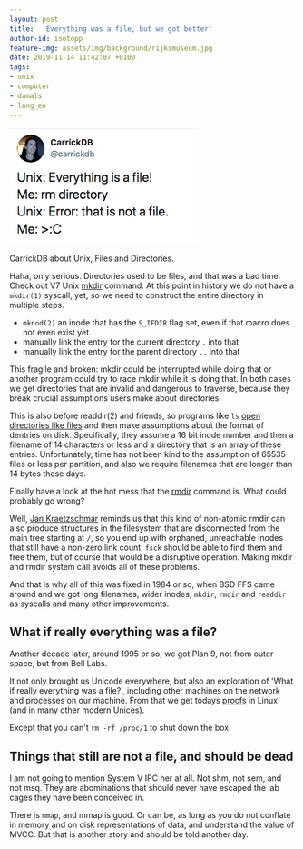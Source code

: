 ```yaml
---
layout: post
title:  'Everything was a file, but we got better'
author-id: isotopp
feature-img: assets/img/background/rijksmuseum.jpg
date: 2019-11-14 11:42:07 +0100
tags:
- unix
- computer
- damals
- lang_en
---
```


[![](/uploads/everything-is-a-file.png)](https://twitter.com/carrickdb/status/1194842452361789441)

CarrickDB about Unix, Files and Directories.

Haha, only serious. Directories used to be files, and that was a bad
time. Check out V7 Unix
[mkdir](https://github.com/v7unix/v7unix/blob/master/v7/usr/src/cmd/mkdir.c#L49)
command. At this point in history we do not have a `mkdir(1)`
syscall, yet, so we need to construct the entire directory in
multiple steps.

- `mknod(2)` an inode that has the `S_IFDIR` flag set, even if that
  macro does not even exist yet.
- manually link the entry for the current directory `.` into that
- manually link the entry for the parent directory `..` into
  that

This fragile and broken: mkdir could be interrupted while doing
that or another program could try to race mkdir while it is
doing that. In both cases we get directories that are invalid
and dangerous to traverse, because they break crucial
assumptions users make about directories.

This is also before readdir(2) and friends, so programs like
`ls` [open directories like
files](https://github.com/v7unix/v7unix/blob/master/v7/usr/src/cmd/ls.c#L304)
and then make assumptions about the format of dentries on disk.
Specifically, they assume a 16 bit inode number and then a
filename of 14 characters or less and a directory that is an array
of these entries. Unfortunately, time has not been kind to the
assumption of 65535 files or less per partition, and also we
require filenames that are longer than 14 bytes these days.

Finally have a look at the hot mess that the
[rmdir](https://github.com/v7unix/v7unix/blob/master/v7/usr/src/cmd/rmdir.c#L29)
command is. What could probably go wrong?

Well, [Jan Kraetzschmar](https://twitter.com/opheleon/status/1194941703632932865)
reminds us that this kind of non-atomic rmdir can also produce
structures in the filesystem that are disconnected from the main
tree starting at `/`, so you end up with orphaned, unreachable
inodes that still have a non-zero link count. `fsck` should be
able to find them and free them, but of course that would be a
disruptive operation. Making mkdir and rmdir system call avoids
all of these problems.

And that is why all of this was fixed in 1984 or so, when BSD
FFS came around and we got long filenames, wider inodes,
`mkdir`, `rmdir` and `readdir` as syscalls and many other
improvements.

## What if really everything was a file?

Another decade later, around 1995 or so, we got Plan 9, not from
outer space, but from Bell Labs.

It not only brought us Unicode everywhere, but also an
exploration of 'What if really everything was a file?',
including other machines on the network and processes on our
machine. From that we get todays
[procfs](https://en.wikipedia.org/wiki/Plan_9_from_Bell_Labs#/proc)
in Linux (and in many other modern Unices).

Except that you can't `rm -rf /proc/1` to shut down the box.

## Things that still are not a file, and should be dead

I am not going to mention System V IPC her at all. Not shm, not
sem, and not msq. They are abominations that should never have
escaped the lab cages they have been conceived in.

There is `mmap`, and mmap is good. Or can be, as long as you do
not conflate in memory and on disk representations of data, and
understand the value of MVCC. But that is another story and
should be told another day.
